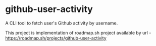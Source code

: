 # github-user-activity
A CLI tool to fetch user's Github activity by username.

This project is implementation of roadmap.sh project available by url - https://roadmap.sh/projects/github-user-activity
